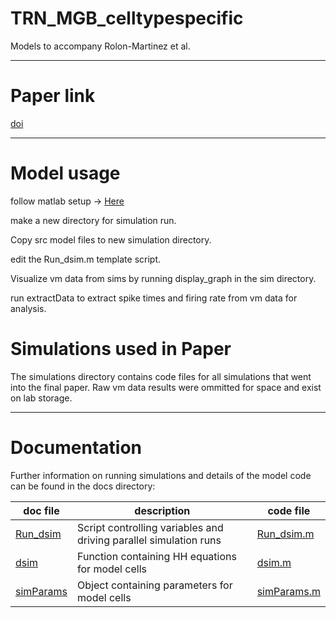 
# TRN_MGB_celltypespecific

Models to accompany Rolon-Martinez et al.

---

# Paper link

[doi](url)

---

# Model usage

follow matlab setup -> [Here](docs/Matlab%20setup.md)

make a new directory for simulation run.

Copy src model files to new simulation directory.

edit the Run_dsim.m template script.

Visualize vm data from sims by running display_graph in the sim directory.

run extractData to extract spike times and firing rate from vm data for analysis.


# Simulations used in Paper

The simulations directory contains code files for all simulations that went into the final paper. Raw vm data results were ommitted for space and exist on lab storage.

---

# Documentation

Further information on running simulations and details of the model code can be found in the docs directory:

doc file | description | code file
-------- | ----------- | ---------
[Run_dsim](docs/Run_dsim.md) | Script controlling variables and driving parallel simulation runs | [Run_dsim.m](src/Run_dsim.m)
[dsim](docs/dsim.md) | Function containing HH equations for model cells | [dsim.m](src/dsim.m)
[simParams](docs/simParams.md) | Object containing parameters for model cells | [simParams.m](src/simParams.m)
